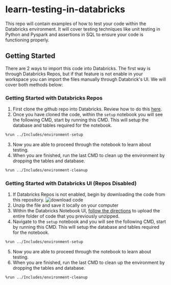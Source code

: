# learn-testing-in-databricks

This repo will contain examples of how to test your code within the Databricks environment. It will cover testing techniques like unit testing in Python and Pyspark and assertions in SQL to ensure your code is functioning properly.

## Getting Started

There are 2 ways to import this code into Databricks. The first way is through Databricks Repos, but if that feature is not enable in your workspace you can import the files manually through Databrick's UI. We will cover both methods below:

### Getting Started with Databricks Repos

1. First clone the github repo into Databricks. Review how to do this [here](https://docs.databricks.com/repos/git-operations-with-repos.html).
2. Once you have cloned the code, within the `setup` notebook you will see the following CMD, start by running this CMD. This will setup the database and tables required for the notebook.

```bash
%run ../Includes/environment-setup
```

3. Now you are able to proceed through the notebook to learn about testing.
4. When you are finished, run the last CMD to clean up the environment by dropping the tables and database.

```bash
%run ../Includes/environment-cleanup
```

### Getting Started with Databricks UI (Repos Disabled)

1. If Databricks Repos is not enabled, begin by downloading the code from this repository.
   ![download code](https://cpb-us-e1.wpmucdn.com/sites.northwestern.edu/dist/b/3044/files/2021/05/github.png)
2. Unzip the file and save it locally on your computer
3. Within the Databricks Notebook UI, [follow the directions](https://docs.databricks.com/notebooks/notebook-export-import.html) to upload the entire folder of code that you previously unzipped.
4. Navigate to the `setup` notebook and you will see the following CMD, start by running this CMD. This will setup the database and tables required for the notebook.

```bash
%run ../Includes/environment-setup
```

5. Now you are able to proceed through the notebook to learn about testing.
6. When you are finished, run the last CMD to clean up the environment by dropping the tables and database.

```bash
%run ../Includes/environment-cleanup
```
